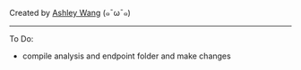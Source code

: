 Created by [Ashley Wang](https://github.com/treetty) (๑¯ω¯๑)

-----

To Do:
- compile analysis and endpoint folder and make changes